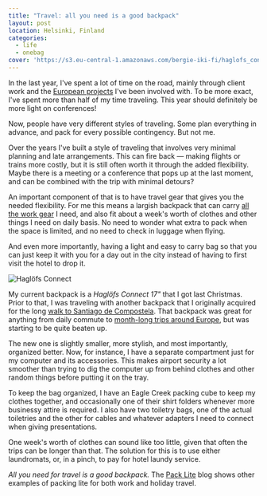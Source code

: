 ```yaml
---
title: "Travel: all you need is a good backpack"
layout: post
location: Helsinki, Finland
categories:
  - life
  - onebag
cover: 'https://s3.eu-central-1.amazonaws.com/bergie-iki-fi/haglofs_connect_small.jpg'
---
```

In the last year, I've spent a lot of time on the road, mainly through client work and the [European projects](http://iks-project.eu) I've been involved with. To be more exact, I've spent more than half of my time traveling. This year should definitely be more light on conferences!

Now, people have very different styles of traveling. Some plan everything in advance, and pack for every possible contingency. But not me.

Over the years I've built a style of traveling that involves very minimal planning and late arrangements. This can fire back &mdash; making flights or trains more costly, but it is still often worth it through the added flexibility. Maybe there is a meeting or a conference that pops up at the last moment, and can be combined with the trip with minimal detours?

An important component of that is to have travel gear that gives you the needed flexibility. For me this means a largish backpack that can carry [all the work gear](http://bergie.iki.fi/blog/toolkit-2012/) I need, and also fit about a week's worth of clothes and other things I need on daily basis. No need to wonder what extra to pack when the space is limited, and no need to check in luggage when flying.

And even more importantly, having a light and easy to carry bag so that you can just keep it with you for a day out in the city instead of having to first visit the hotel to drop it.

![Haglöfs Connect](https://s3.eu-central-1.amazonaws.com/bergie-iki-fi/haglofs_connect_small.jpg)

My current backpack is a *Haglöfs Connect 17"* that I got last Christmas. Prior to that, I was traveling with another backpack that I originally acquired for the long [walk to Santiago de Compostela](http://www.flickr.com/photos/bergie/sets/72157605264157805/). That backpack was great for anything from daily commute to [month-long trips around Europe](http://www.flickr.com/photos/bergie/sets/72157624858157408/), but was starting to be quite beaten up.

The new one is slightly smaller, more stylish, and most importantly, organized better. Now, for instance, I have a separate compartment just for my computer and its accessories. This makes airport security a lot smoother than trying to dig the computer up from behind clothes and other random things before putting it on the tray.

To keep the bag organized, I have an Eagle Creek packing cube to keep my clothes together, and occasionally one of their shirt folders whenever more businessy attire is required. I also have two toiletry bags, one of the actual toiletries and the other for cables and whatever adapters I need to connect when giving presentations.

One week's worth of clothes can sound like too little, given that often the trips can be longer than that. The solution for this is to use either laundromats, or, in a pinch, to pay for hotel laundy service.

*All you need for travel is a good backpack.* The [Pack Lite](http://packlite.tumblr.com) blog shows other examples of packing lite for both work and holiday travel.
